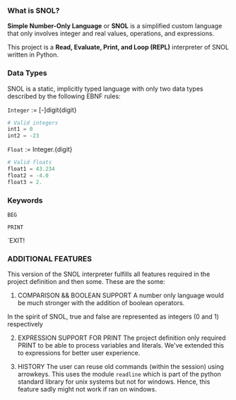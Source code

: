 ### What is SNOL?

**Simple Number-Only Language** or **SNOL** is a simplified custom language that only involves integer and real values, operations, and expressions.

This project is a **Read, Evaluate, Print, and Loop (REPL)** interpreter of SNOL written in Python.

### Data Types

SNOL is a static, implicitly typed language with only two data types described by the following EBNF rules:

`Integer` := [-]digit{digit}
``` python
# Valid integers
int1 = 0
int2 = -23
```

`Float` := Integer.{digit}
``` python
# Valid floats
float1 = 43.234
float2 = -4.0
float3 = 2.
```

### Keywords

`BEG`

`PRINT`

`EXIT!


### ADDITIONAL FEATURES
This version of the SNOL interpreter fulfills all features required in the project definition and then some. These are the some:

1. COMPARISON && BOOLEAN SUPPORT
A number only language would be much stronger with the addition of boolean operators.

In the spirit of SNOL, true and false are represented as integers (0 and 1) respectively

2. EXPRESSION SUPPORT FOR PRINT
The project definition only required PRINT to be able to process variables and literals. We've extended this to expressions for better user experience.

3. HISTORY
The user can reuse old commands (within the session) using arrowkeys.
This uses the module `readline` which is part of the python standard library for unix systems but not for windows.
Hence, this feature sadly might not work if ran on windows.

